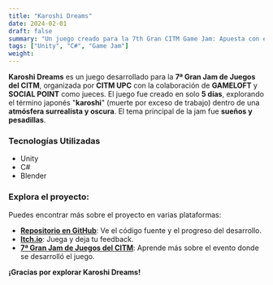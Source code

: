 ```yaml
---
title: "Karoshi Dreams"
date: 2024-02-01
draft: false
summary: "Un juego creado para la 7th Gran CITM Game Jam: Apuesta con el diablo mientras trabajas hasta morir."
tags: ["Unity", "C#", "Game Jam"]
weight:
---
```


**Karoshi Dreams** es un juego desarrollado para la **7ª Gran Jam de Juegos del CITM**, organizada por **CITM UPC** con la colaboración de **GAMELOFT** y **SOCIAL POINT** como jueces. El juego fue creado en solo **5 días**, explorando el término japonés "**karoshi**" (muerte por exceso de trabajo) dentro de una **atmósfera surrealista y oscura**. El tema principal de la jam fue **sueños y pesadillas**.

### Tecnologías Utilizadas

- Unity
- C#
- Blender

### Explora el proyecto:

Puedes encontrar más sobre el proyecto en varias plataformas:

- [**Repositorio en GitHub**](https://github.com/Very-Serious-Games/Karoshi-Dreams): Ve el código fuente y el progreso del desarrollo.
- [**Itch.io**](https://mdoradom.itch.io/karoshidreams): Juega y deja tu feedback.
- [**7ª Gran Jam de Juegos del CITM**](https://itch.io/jam/7a-gran-citm-game-jam/): Aprende más sobre el evento donde se desarrolló el juego.

**¡Gracias por explorar Karoshi Dreams!**
